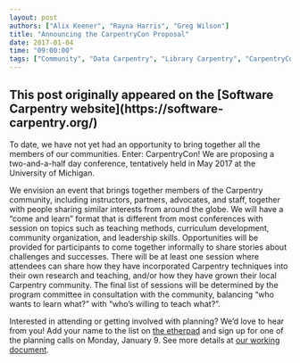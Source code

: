 ```yaml
---
layout: post
authors: ["Alix Keener", "Rayna Harris", "Greg Wilson"]
title: "Announcing the CarpentryCon Proposal"
date: 2017-01-04
time: "09:00:00"
tags: ["Community", "Data Carpentry", "Library Carpentry", "CarpentryCon", "Software Carpentry"]
---
```


<h2>This post originally appeared on the [Software Carpentry website](https://software-carpentry.org/)</h2>

To date, we have not yet had an opportunity to bring together all the members of our communities. Enter: CarpentryCon! We are proposing a two-and-a-half day conference, tentatively held in May 2017 at the University of Michigan. 

We envision an event that brings together members of the Carpentry community, including instructors, partners, advocates, and staff, together with people sharing similar interests from around the globe. We will have a “come and learn” format that is different from most conferences with session on topics such as teaching methods, curriculum development, community organization, and leadership skills. Opportunities will be provided for participants to come together informally to share stories about challenges and successes. There will be at least one session where attendees can share how they have incorporated Carpentry techniques into their own research and teaching, and/or how they have grown their local Carpentry community. The final list of sessions will be determined by the program committee in consultation with the community, balancing “who wants to learn what?” with “who’s willing to teach what?”.

Interested in attending or getting involved with planning? We’d love to hear from you! Add your name to the list on [the etherpad](http://pad.software-carpentry.org/2017carpentrycontaskforce) and sign up for one of the planning calls on Monday, January 9. See more details at [our working document](https://docs.google.com/document/d/1NzZiTsPMArUyZ2S-pblOZZ84a-xp23Zuu6IjD-YXIEg/edit).
